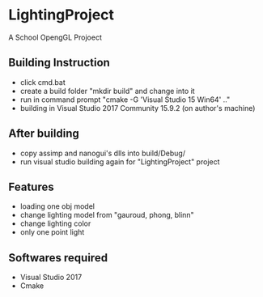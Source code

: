 # LightingProject
A School OpengGL Projoect
## Building Instruction
- click cmd.bat
- create a build folder "mkdir build" and change into it
- run in command prompt "cmake -G 'Visual Studio 15 Win64' .."
- building in Visual Studio 2017 Community 15.9.2 (on author's machine)
## After building
- copy assimp and nanogui's dlls into build/Debug/
- run visual studio building again for "LightingProject" project

## Features
- loading one obj model
- change lighting model from "gauroud, phong, blinn"
- change lighting color
- only one point light

## Softwares required
- Visual Studio 2017
- Cmake
